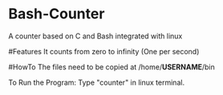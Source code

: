 # Bash-Counter
A counter based on C and Bash integrated with linux

#Features
It counts from zero to infinity (One per second)

#HowTo
The files need to be copied at 
/home/<b>USERNAME</b>/bin

To Run the Program:
Type "counter" in linux terminal.
